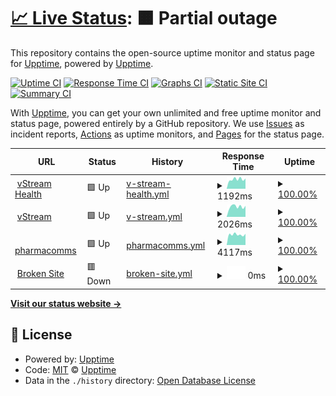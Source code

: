 # [📈 Live Status](https://upptime.github.io/upptime): <!--live status--> **🟧 Partial outage**

This repository contains the open-source uptime monitor and status page for [Upptime](https://upptime.js.org), powered by [Upptime](https://github.com/upptime/upptime).

[![Uptime CI](https://github.com/koj-co/upptime/workflows/Uptime%20CI/badge.svg)](https://github.com/koj-co/upptime/actions?query=workflow%3A%22Uptime+CI%22)
[![Response Time CI](https://github.com/koj-co/upptime/workflows/Response%20Time%20CI/badge.svg)](https://github.com/koj-co/upptime/actions?query=workflow%3A%22Response+Time+CI%22)
[![Graphs CI](https://github.com/koj-co/upptime/workflows/Graphs%20CI/badge.svg)](https://github.com/koj-co/upptime/actions?query=workflow%3A%22Graphs+CI%22)
[![Static Site CI](https://github.com/koj-co/upptime/workflows/Static%20Site%20CI/badge.svg)](https://github.com/koj-co/upptime/actions?query=workflow%3A%22Static+Site+CI%22)
[![Summary CI](https://github.com/koj-co/upptime/workflows/Summary%20CI/badge.svg)](https://github.com/koj-co/upptime/actions?query=workflow%3A%22Summary+CI%22)

With [Upptime](https://upptime.js.org), you can get your own unlimited and free uptime monitor and status page, powered entirely by a GitHub repository. We use [Issues](https://github.com/upptime/upptime/issues) as incident reports, [Actions](https://github.com/andrespitt/uptime/actions) as uptime monitors, and [Pages](https://upptime.github.io/upptime) for the status page.

<!--start: status pages-->
<!-- This summary is generated by Upptime (https://github.com/upptime/upptime) -->
<!-- Do not edit this manually, your changes will be overwritten -->
<!-- prettier-ignore -->
| URL | Status | History | Response Time | Uptime |
| --- | ------ | ------- | ------------- | ------ |
| <img alt="" src="https://favicons.githubusercontent.com/vstreamhealth.com" height="13"> [vStream Health](https://vstreamhealth.com/) | 🟩 Up | [v-stream-health.yml](https://github.com/andrespitt/uptime/commits/HEAD/history/v-stream-health.yml) | <details><summary><img alt="Response time graph" src="./graphs/v-stream-health/response-time-week.png" height="20"> 1192ms</summary><br><a href="https://andrespitt.github.io/uptime/history/v-stream-health"><img alt="Response time 1740" src="https://img.shields.io/endpoint?url=https%3A%2F%2Fraw.githubusercontent.com%2Fandrespitt%2Fuptime%2FHEAD%2Fapi%2Fv-stream-health%2Fresponse-time.json"></a><br><a href="https://andrespitt.github.io/uptime/history/v-stream-health"><img alt="24-hour response time 1294" src="https://img.shields.io/endpoint?url=https%3A%2F%2Fraw.githubusercontent.com%2Fandrespitt%2Fuptime%2FHEAD%2Fapi%2Fv-stream-health%2Fresponse-time-day.json"></a><br><a href="https://andrespitt.github.io/uptime/history/v-stream-health"><img alt="7-day response time 1192" src="https://img.shields.io/endpoint?url=https%3A%2F%2Fraw.githubusercontent.com%2Fandrespitt%2Fuptime%2FHEAD%2Fapi%2Fv-stream-health%2Fresponse-time-week.json"></a><br><a href="https://andrespitt.github.io/uptime/history/v-stream-health"><img alt="30-day response time 1278" src="https://img.shields.io/endpoint?url=https%3A%2F%2Fraw.githubusercontent.com%2Fandrespitt%2Fuptime%2FHEAD%2Fapi%2Fv-stream-health%2Fresponse-time-month.json"></a><br><a href="https://andrespitt.github.io/uptime/history/v-stream-health"><img alt="1-year response time 1570" src="https://img.shields.io/endpoint?url=https%3A%2F%2Fraw.githubusercontent.com%2Fandrespitt%2Fuptime%2FHEAD%2Fapi%2Fv-stream-health%2Fresponse-time-year.json"></a></details> | <details><summary><a href="https://andrespitt.github.io/uptime/history/v-stream-health">100.00%</a></summary><a href="https://andrespitt.github.io/uptime/history/v-stream-health"><img alt="All-time uptime 99.93%" src="https://img.shields.io/endpoint?url=https%3A%2F%2Fraw.githubusercontent.com%2Fandrespitt%2Fuptime%2FHEAD%2Fapi%2Fv-stream-health%2Fuptime.json"></a><br><a href="https://andrespitt.github.io/uptime/history/v-stream-health"><img alt="24-hour uptime 100.00%" src="https://img.shields.io/endpoint?url=https%3A%2F%2Fraw.githubusercontent.com%2Fandrespitt%2Fuptime%2FHEAD%2Fapi%2Fv-stream-health%2Fuptime-day.json"></a><br><a href="https://andrespitt.github.io/uptime/history/v-stream-health"><img alt="7-day uptime 100.00%" src="https://img.shields.io/endpoint?url=https%3A%2F%2Fraw.githubusercontent.com%2Fandrespitt%2Fuptime%2FHEAD%2Fapi%2Fv-stream-health%2Fuptime-week.json"></a><br><a href="https://andrespitt.github.io/uptime/history/v-stream-health"><img alt="30-day uptime 100.00%" src="https://img.shields.io/endpoint?url=https%3A%2F%2Fraw.githubusercontent.com%2Fandrespitt%2Fuptime%2FHEAD%2Fapi%2Fv-stream-health%2Fuptime-month.json"></a><br><a href="https://andrespitt.github.io/uptime/history/v-stream-health"><img alt="1-year uptime 99.90%" src="https://img.shields.io/endpoint?url=https%3A%2F%2Fraw.githubusercontent.com%2Fandrespitt%2Fuptime%2FHEAD%2Fapi%2Fv-stream-health%2Fuptime-year.json"></a></details>
| <img alt="" src="https://favicons.githubusercontent.com/vstream.ie" height="13"> [vStream](https://vstream.ie) | 🟩 Up | [v-stream.yml](https://github.com/andrespitt/uptime/commits/HEAD/history/v-stream.yml) | <details><summary><img alt="Response time graph" src="./graphs/v-stream/response-time-week.png" height="20"> 2026ms</summary><br><a href="https://andrespitt.github.io/uptime/history/v-stream"><img alt="Response time 1348" src="https://img.shields.io/endpoint?url=https%3A%2F%2Fraw.githubusercontent.com%2Fandrespitt%2Fuptime%2FHEAD%2Fapi%2Fv-stream%2Fresponse-time.json"></a><br><a href="https://andrespitt.github.io/uptime/history/v-stream"><img alt="24-hour response time 2176" src="https://img.shields.io/endpoint?url=https%3A%2F%2Fraw.githubusercontent.com%2Fandrespitt%2Fuptime%2FHEAD%2Fapi%2Fv-stream%2Fresponse-time-day.json"></a><br><a href="https://andrespitt.github.io/uptime/history/v-stream"><img alt="7-day response time 2026" src="https://img.shields.io/endpoint?url=https%3A%2F%2Fraw.githubusercontent.com%2Fandrespitt%2Fuptime%2FHEAD%2Fapi%2Fv-stream%2Fresponse-time-week.json"></a><br><a href="https://andrespitt.github.io/uptime/history/v-stream"><img alt="30-day response time 2194" src="https://img.shields.io/endpoint?url=https%3A%2F%2Fraw.githubusercontent.com%2Fandrespitt%2Fuptime%2FHEAD%2Fapi%2Fv-stream%2Fresponse-time-month.json"></a><br><a href="https://andrespitt.github.io/uptime/history/v-stream"><img alt="1-year response time 1545" src="https://img.shields.io/endpoint?url=https%3A%2F%2Fraw.githubusercontent.com%2Fandrespitt%2Fuptime%2FHEAD%2Fapi%2Fv-stream%2Fresponse-time-year.json"></a></details> | <details><summary><a href="https://andrespitt.github.io/uptime/history/v-stream">100.00%</a></summary><a href="https://andrespitt.github.io/uptime/history/v-stream"><img alt="All-time uptime 99.94%" src="https://img.shields.io/endpoint?url=https%3A%2F%2Fraw.githubusercontent.com%2Fandrespitt%2Fuptime%2FHEAD%2Fapi%2Fv-stream%2Fuptime.json"></a><br><a href="https://andrespitt.github.io/uptime/history/v-stream"><img alt="24-hour uptime 100.00%" src="https://img.shields.io/endpoint?url=https%3A%2F%2Fraw.githubusercontent.com%2Fandrespitt%2Fuptime%2FHEAD%2Fapi%2Fv-stream%2Fuptime-day.json"></a><br><a href="https://andrespitt.github.io/uptime/history/v-stream"><img alt="7-day uptime 100.00%" src="https://img.shields.io/endpoint?url=https%3A%2F%2Fraw.githubusercontent.com%2Fandrespitt%2Fuptime%2FHEAD%2Fapi%2Fv-stream%2Fuptime-week.json"></a><br><a href="https://andrespitt.github.io/uptime/history/v-stream"><img alt="30-day uptime 100.00%" src="https://img.shields.io/endpoint?url=https%3A%2F%2Fraw.githubusercontent.com%2Fandrespitt%2Fuptime%2FHEAD%2Fapi%2Fv-stream%2Fuptime-month.json"></a><br><a href="https://andrespitt.github.io/uptime/history/v-stream"><img alt="1-year uptime 99.92%" src="https://img.shields.io/endpoint?url=https%3A%2F%2Fraw.githubusercontent.com%2Fandrespitt%2Fuptime%2FHEAD%2Fapi%2Fv-stream%2Fuptime-year.json"></a></details>
| <img alt="" src="https://favicons.githubusercontent.com/pharmacomms.tv" height="13"> [pharmacomms](https://pharmacomms.tv/) | 🟩 Up | [pharmacomms.yml](https://github.com/andrespitt/uptime/commits/HEAD/history/pharmacomms.yml) | <details><summary><img alt="Response time graph" src="./graphs/pharmacomms/response-time-week.png" height="20"> 4117ms</summary><br><a href="https://andrespitt.github.io/uptime/history/pharmacomms"><img alt="Response time 4021" src="https://img.shields.io/endpoint?url=https%3A%2F%2Fraw.githubusercontent.com%2Fandrespitt%2Fuptime%2FHEAD%2Fapi%2Fpharmacomms%2Fresponse-time.json"></a><br><a href="https://andrespitt.github.io/uptime/history/pharmacomms"><img alt="24-hour response time 4399" src="https://img.shields.io/endpoint?url=https%3A%2F%2Fraw.githubusercontent.com%2Fandrespitt%2Fuptime%2FHEAD%2Fapi%2Fpharmacomms%2Fresponse-time-day.json"></a><br><a href="https://andrespitt.github.io/uptime/history/pharmacomms"><img alt="7-day response time 4117" src="https://img.shields.io/endpoint?url=https%3A%2F%2Fraw.githubusercontent.com%2Fandrespitt%2Fuptime%2FHEAD%2Fapi%2Fpharmacomms%2Fresponse-time-week.json"></a><br><a href="https://andrespitt.github.io/uptime/history/pharmacomms"><img alt="30-day response time 4027" src="https://img.shields.io/endpoint?url=https%3A%2F%2Fraw.githubusercontent.com%2Fandrespitt%2Fuptime%2FHEAD%2Fapi%2Fpharmacomms%2Fresponse-time-month.json"></a><br><a href="https://andrespitt.github.io/uptime/history/pharmacomms"><img alt="1-year response time 4041" src="https://img.shields.io/endpoint?url=https%3A%2F%2Fraw.githubusercontent.com%2Fandrespitt%2Fuptime%2FHEAD%2Fapi%2Fpharmacomms%2Fresponse-time-year.json"></a></details> | <details><summary><a href="https://andrespitt.github.io/uptime/history/pharmacomms">100.00%</a></summary><a href="https://andrespitt.github.io/uptime/history/pharmacomms"><img alt="All-time uptime 99.80%" src="https://img.shields.io/endpoint?url=https%3A%2F%2Fraw.githubusercontent.com%2Fandrespitt%2Fuptime%2FHEAD%2Fapi%2Fpharmacomms%2Fuptime.json"></a><br><a href="https://andrespitt.github.io/uptime/history/pharmacomms"><img alt="24-hour uptime 100.00%" src="https://img.shields.io/endpoint?url=https%3A%2F%2Fraw.githubusercontent.com%2Fandrespitt%2Fuptime%2FHEAD%2Fapi%2Fpharmacomms%2Fuptime-day.json"></a><br><a href="https://andrespitt.github.io/uptime/history/pharmacomms"><img alt="7-day uptime 100.00%" src="https://img.shields.io/endpoint?url=https%3A%2F%2Fraw.githubusercontent.com%2Fandrespitt%2Fuptime%2FHEAD%2Fapi%2Fpharmacomms%2Fuptime-week.json"></a><br><a href="https://andrespitt.github.io/uptime/history/pharmacomms"><img alt="30-day uptime 100.00%" src="https://img.shields.io/endpoint?url=https%3A%2F%2Fraw.githubusercontent.com%2Fandrespitt%2Fuptime%2FHEAD%2Fapi%2Fpharmacomms%2Fuptime-month.json"></a><br><a href="https://andrespitt.github.io/uptime/history/pharmacomms"><img alt="1-year uptime 99.74%" src="https://img.shields.io/endpoint?url=https%3A%2F%2Fraw.githubusercontent.com%2Fandrespitt%2Fuptime%2FHEAD%2Fapi%2Fpharmacomms%2Fuptime-year.json"></a></details>
| <img alt="" src="https://favicons.githubusercontent.com/thissitedoesnotexist.com" height="13"> [Broken Site](https://thissitedoesnotexist.com) | 🟥 Down | [broken-site.yml](https://github.com/andrespitt/uptime/commits/HEAD/history/broken-site.yml) | <details><summary><img alt="Response time graph" src="./graphs/broken-site/response-time-week.png" height="20"> 0ms</summary><br><a href="https://andrespitt.github.io/uptime/history/broken-site"><img alt="Response time 0" src="https://img.shields.io/endpoint?url=https%3A%2F%2Fraw.githubusercontent.com%2Fandrespitt%2Fuptime%2FHEAD%2Fapi%2Fbroken-site%2Fresponse-time.json"></a><br><a href="https://andrespitt.github.io/uptime/history/broken-site"><img alt="24-hour response time 0" src="https://img.shields.io/endpoint?url=https%3A%2F%2Fraw.githubusercontent.com%2Fandrespitt%2Fuptime%2FHEAD%2Fapi%2Fbroken-site%2Fresponse-time-day.json"></a><br><a href="https://andrespitt.github.io/uptime/history/broken-site"><img alt="7-day response time 0" src="https://img.shields.io/endpoint?url=https%3A%2F%2Fraw.githubusercontent.com%2Fandrespitt%2Fuptime%2FHEAD%2Fapi%2Fbroken-site%2Fresponse-time-week.json"></a><br><a href="https://andrespitt.github.io/uptime/history/broken-site"><img alt="30-day response time 0" src="https://img.shields.io/endpoint?url=https%3A%2F%2Fraw.githubusercontent.com%2Fandrespitt%2Fuptime%2FHEAD%2Fapi%2Fbroken-site%2Fresponse-time-month.json"></a><br><a href="https://andrespitt.github.io/uptime/history/broken-site"><img alt="1-year response time 0" src="https://img.shields.io/endpoint?url=https%3A%2F%2Fraw.githubusercontent.com%2Fandrespitt%2Fuptime%2FHEAD%2Fapi%2Fbroken-site%2Fresponse-time-year.json"></a></details> | <details><summary><a href="https://andrespitt.github.io/uptime/history/broken-site">100.00%</a></summary><a href="https://andrespitt.github.io/uptime/history/broken-site"><img alt="All-time uptime 100.00%" src="https://img.shields.io/endpoint?url=https%3A%2F%2Fraw.githubusercontent.com%2Fandrespitt%2Fuptime%2FHEAD%2Fapi%2Fbroken-site%2Fuptime.json"></a><br><a href="https://andrespitt.github.io/uptime/history/broken-site"><img alt="24-hour uptime 100.00%" src="https://img.shields.io/endpoint?url=https%3A%2F%2Fraw.githubusercontent.com%2Fandrespitt%2Fuptime%2FHEAD%2Fapi%2Fbroken-site%2Fuptime-day.json"></a><br><a href="https://andrespitt.github.io/uptime/history/broken-site"><img alt="7-day uptime 100.00%" src="https://img.shields.io/endpoint?url=https%3A%2F%2Fraw.githubusercontent.com%2Fandrespitt%2Fuptime%2FHEAD%2Fapi%2Fbroken-site%2Fuptime-week.json"></a><br><a href="https://andrespitt.github.io/uptime/history/broken-site"><img alt="30-day uptime 100.00%" src="https://img.shields.io/endpoint?url=https%3A%2F%2Fraw.githubusercontent.com%2Fandrespitt%2Fuptime%2FHEAD%2Fapi%2Fbroken-site%2Fuptime-month.json"></a><br><a href="https://andrespitt.github.io/uptime/history/broken-site"><img alt="1-year uptime 100.00%" src="https://img.shields.io/endpoint?url=https%3A%2F%2Fraw.githubusercontent.com%2Fandrespitt%2Fuptime%2FHEAD%2Fapi%2Fbroken-site%2Fuptime-year.json"></a></details>

<!--end: status pages-->

[**Visit our status website →**](https://upptime.github.io/upptime)

## 📄 License

- Powered by: [Upptime](https://github.com/upptime/upptime)
- Code: [MIT](./LICENSE) © [Upptime](https://upptime.js.org)
- Data in the `./history` directory: [Open Database License](https://opendatacommons.org/licenses/odbl/1-0/)
